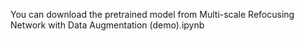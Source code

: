 You can download the pretrained model from Multi-scale Refocusing Network with Data Augmentation (demo).ipynb
